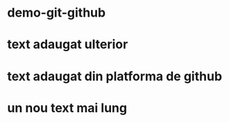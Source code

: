 # demo-git-github
# text adaugat ulterior
# text adaugat din platforma de github
# un nou text mai lung